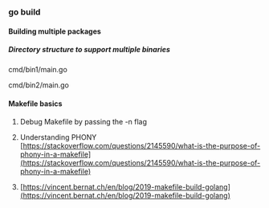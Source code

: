 ### go build

#### Building multiple packages

##### Directory structure to support multiple binaries

cmd/bin1/main.go

cmd/bin2/main.go



#### Makefile basics

1. Debug Makefile by passing the -n flag 

2. Understanding PHONY [https://stackoverflow.com/questions/2145590/what-is-the-purpose-of-phony-in-a-makefile](https://stackoverflow.com/questions/2145590/what-is-the-purpose-of-phony-in-a-makefile)

3. [https://vincent.bernat.ch/en/blog/2019-makefile-build-golang](https://vincent.bernat.ch/en/blog/2019-makefile-build-golang)


